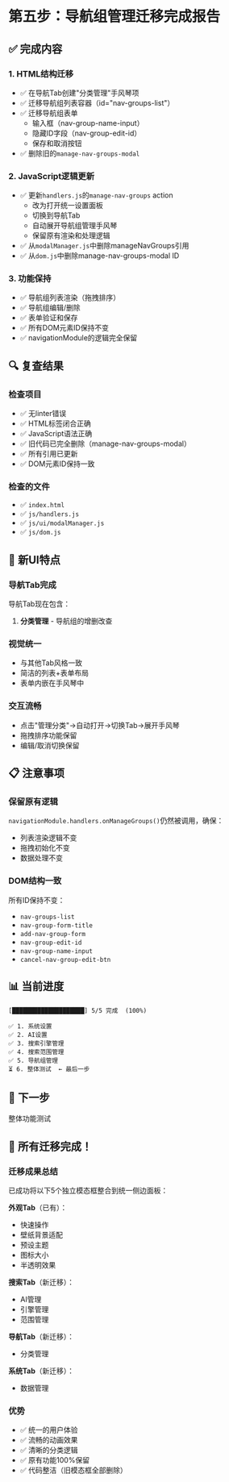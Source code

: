 # 第五步：导航组管理迁移完成报告

## ✅ 完成内容

### 1. HTML结构迁移
- ✅ 在导航Tab创建"分类管理"手风琴项
- ✅ 迁移导航组列表容器（id="nav-groups-list"）
- ✅ 迁移导航组表单
  - 输入框（nav-group-name-input）
  - 隐藏ID字段（nav-group-edit-id）
  - 保存和取消按钮
- ✅ 删除旧的`manage-nav-groups-modal`

### 2. JavaScript逻辑更新
- ✅ 更新`handlers.js`的`manage-nav-groups` action
  - 改为打开统一设置面板
  - 切换到导航Tab
  - 自动展开导航组管理手风琴
  - 保留原有渲染和处理逻辑
- ✅ 从`modalManager.js`中删除manageNavGroups引用
- ✅ 从`dom.js`中删除manage-nav-groups-modal ID

### 3. 功能保持
- ✅ 导航组列表渲染（拖拽排序）
- ✅ 导航组编辑/删除
- ✅ 表单验证和保存
- ✅ 所有DOM元素ID保持不变
- ✅ navigationModule的逻辑完全保留

## 🔍 复查结果

### 检查项目
- ✅ 无linter错误
- ✅ HTML标签闭合正确
- ✅ JavaScript语法正确
- ✅ 旧代码已完全删除（manage-nav-groups-modal）
- ✅ 所有引用已更新
- ✅ DOM元素ID保持一致

### 检查的文件
- ✅ `index.html`
- ✅ `js/handlers.js`
- ✅ `js/ui/modalManager.js`
- ✅ `js/dom.js`

## 📸 新UI特点

### 导航Tab完成
导航Tab现在包含：
1. **分类管理** - 导航组的增删改查

### 视觉统一
- 与其他Tab风格一致
- 简洁的列表+表单布局
- 表单内嵌在手风琴中

### 交互流畅
- 点击"管理分类"→自动打开→切换Tab→展开手风琴
- 拖拽排序功能保留
- 编辑/取消切换保留

## 📋 注意事项

### 保留原有逻辑
`navigationModule.handlers.onManageGroups()`仍然被调用，确保：
- 列表渲染逻辑不变
- 拖拽初始化不变
- 数据处理不变

### DOM结构一致
所有ID保持不变：
- `nav-groups-list`
- `nav-group-form-title`
- `add-nav-group-form`
- `nav-group-edit-id`
- `nav-group-name-input`
- `cancel-nav-group-edit-btn`

## 📊 当前进度

```
[████████████████████] 5/5 完成  (100%)

✅ 1. 系统设置
✅ 2. AI设置
✅ 3. 搜索引擎管理
✅ 4. 搜索范围管理
✅ 5. 导航组管理  
⏳ 6. 整体测试  ← 最后一步
```

## 🎯 下一步
整体功能测试

## 🎉 所有迁移完成！

### 迁移成果总结
已成功将以下5个独立模态框整合到统一侧边面板：

**外观Tab**（已有）：
- 快速操作
- 壁纸背景适配
- 预设主题
- 图标大小
- 半透明效果

**搜索Tab**（新迁移）：
- AI管理
- 引擎管理
- 范围管理

**导航Tab**（新迁移）：
- 分类管理

**系统Tab**（新迁移）：
- 数据管理

### 优势
- ✅ 统一的用户体验
- ✅ 流畅的动画效果
- ✅ 清晰的分类逻辑
- ✅ 原有功能100%保留
- ✅ 代码整洁（旧模态框全部删除）

